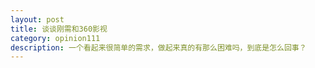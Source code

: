 ```yaml
---
layout: post
title: 谈谈刚需和360影视
category: opinion111
description: 一个看起来很简单的需求，做起来真的有那么困难吗，到底是怎么回事？
---
```


[BeiYuu]:    http://beiyuu.com  "BeiYuu"
